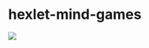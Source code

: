 # hexlet-mind-games
<a href="https://codeclimate.com/github/MaxSedachev/hexlet-mind-games/maintainability"><img src="https://api.codeclimate.com/v1/badges/7b0d44adc75a7ae65c2e/maintainability" /></a>